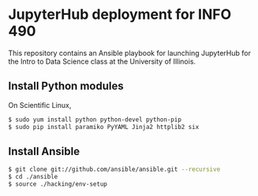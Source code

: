 # JupyterHub deployment for INFO 490

This repository contains an Ansible playbook for launching JupyterHub for the
Intro to Data Science class at the University of Illinois.

## Install Python modules

On Scientific Linux,

```bash
$ sudo yum install python python-devel python-pip
$ sudo pip install paramiko PyYAML Jinja2 httplib2 six
```

## Install Ansible

```bash
$ git clone git://github.com/ansible/ansible.git --recursive
$ cd ./ansible
$ source ./hacking/env-setup
```

